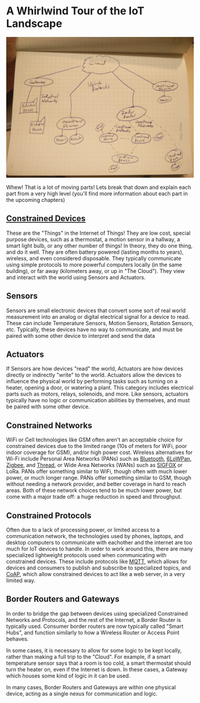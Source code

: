 # A Whirlwind Tour of the IoT Landscape

![Overview Map of IoT](./iot_overview.jpg "Hello!")

Whew! That is a lot of moving parts! Lets break that down and explain each part from a very high level (you'll find more information about each part in the upcoming chapters)

## [Constrained Devices](./constrained.html)

These are the "Things" in the Internet of Things! They are low cost, special purpose devices, such as a thermostat, a motion sensor in a hallway, a smart light bulb, or any other number of things! In theory, they do one thing, and do it well. They are often battery powered (lasting months to years), wireless, and even considered disposable. They typically communicate using simple protocols to more powerful computers locally (in the same building), or far away (kilometers away, or up in "The Cloud"). They view and interact with the world using Sensors and Actuators.

## Sensors

Sensors are small electronic devices that convert some sort of real world measurement into an analog or digital electrical signal for a device to read. These can include Temperature Sensors, Motion Sensors, Rotation Sensors, etc. Typically, these devices have no way to communicate, and must be paired with some other device to interpret and send the data

## Actuators

If Sensors are how devices "read" the world, Actuators are how devices directly or indirectly "write" to the world. Actuators allow the devices to influence the physical world by performing tasks such as turning on a heater, opening a door, or watering a plant. This category includes electrical parts such as motors, relays, solenoids, and more. Like sensors, actuators typically have no logic or communication abilities by themselves, and must be paired with some other device.

## Constrained Networks

WiFi or Cell technologies like GSM often aren't an acceptable choice for constrained devices due to the limited range (10s of meters for WiFi, poor indoor coverage for GSM), and/or high power cost. Wireless alternatives for Wi-Fi include Personal Area Networks (PANs) such as [Bluetooth](https://en.wikipedia.org/wiki/Bluetooth), [6LoWPan](https://en.wikipedia.org/wiki/6LoWPAN), [Zigbee](https://en.wikipedia.org/wiki/ZigBee), and [Thread](https://en.wikipedia.org/wiki/Thread_(network_protocol)), or Wide Area Networks (WANs) such as [SIGFOX](https://en.wikipedia.org/wiki/Sigfox) or LoRa. PANs offer something similar to WiFi, though often with much lower power, or much longer range. PANs offer something similar to GSM, though without needing a network provider, and better coverage in hard to reach areas. Both of these network choices tend to be much lower power, but come with a major trade off: a huge reduction in speed and throughput.

## Constrained Protocols

Often due to a lack of processing power, or limited access to a communication network, the technologies used by phones, laptops, and desktop computers to communicate with eachother and the internet are too much for IoT devices to handle. In order to work around this, there are many specialized lightweight protocols used when communicating with constrained devices. These include protocols like [MQTT](https://en.wikipedia.org/wiki/MQTT), which allows for devices and consumers to publish and subscribe to specialized topics, and [CoAP](https://en.wikipedia.org/wiki/Constrained_Application_Protocol), which allow constrained devices to act like a web server, in a very limited way.

## Border Routers and Gateways

In order to bridge the gap between devices using specialized Constrained Networks and Protocols, and the rest of the Internet, a Border Router is typically used. Consumer border routers are now typically called "Smart Hubs", and function similarly to how a Wireless Router or Access Point behaves.

In some cases, it is necessary to allow for some logic to be kept locally, rather than making a full trip to the "Cloud". For example, if a smart temperature sensor says that a room is too cold, a smart thermostat should turn the heater on, even if the Internet is down. In these cases, a Gateway which houses some kind of logic in it can be used.

In many cases, Border Routers and Gateways are within one physical device, acting as a single nexus for communication and logic.
